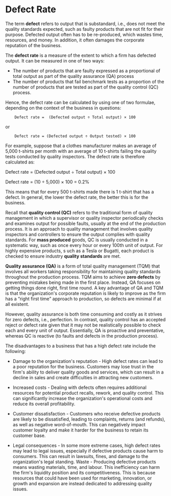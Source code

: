 Defect Rate
========================

The term **defect** refers to output that is substandard, i.e., does not meet the quality standards expected, such as faulty products that are not fit for their purpose.  Defected output often has to be re-produced,  which wastes time,  resources,  and money. In addition,  it often damages the corporate reputation of the business.

The **defect rate** is a measure of the extent to which a firm has defected output. It can be measured in one of two ways:

- The number of products that are faulty expressed as a proportional of total output as part of the quality assurance (QA) process
- The number of products that fail benchmark tests as a proportion of the number of products that are tested as part of the quality control (QC) process.

Hence, the defect rate can be calculated by using one of two formulae, depending on the context of the business in questions:

```
    Defect rate =  (Defected output ÷ Total output) × 100
```

or

```
    Defect rate = (Defected output ÷ Output tested) × 100
```

For example,  suppose that a clothes manufacturer makes an average of 5,000 t-shirts per month with an average of 10 t-shirts failing the quality tests conducted by quality inspectors. The defect rate is therefore calculated as:

Defect rate = (Defected output ÷ Total output) × 100

Defect rate = (10 ÷ 5,000) × 100 = 0.2%

This means that for every 500 t-shirts made there is 1 t-shirt that has a defect. In general, the lower the defect rate, the better this is for the business.

Recall that **quality control (QC)** refers to the traditional form of quality management in which a supervisor or quality inspector periodically checks and examines output for possible faults, usually at the end of the production process.  It is an approach to quality management that involves quality inspectors and controllers to ensure the output complies with quality standards.  For **mass produced** goods,  QC is usually conducted in a systematic way,  such as once every hour or every 100th unit of output.  For highly expensive products, s uch as a Tesla or Bugatti,  each product is checked to ensure industry **quality standards** are met.

**Quality assurance (QA)** is a form of total quality management (TQM) that involves all workers taking responsibility for maintaining quality standards throughout the production process.  TQM aims to achieve **zero defects** by preventing mistakes being made in the first place. Instead,  QA focuses on getting things done right, first time round.  A key advantage of QA and TQM is that the organization's corporate reputation is likely to improve as the firm has a “right first time” approach to production,  so defects are minimal if at all existent.

However, quality assurance is both time consuming and costly as it strives for zero defects, i.e., perfection. In contrast, quality control has an accepted reject or defect rate given that it may not be realistically possible to check each and every unit of output. Essentially, QA is proactive and preventative, whereas QC is reactive (to faults and defects in the production process).

The disadvantages to a business that has a high defect rate include the following:

- Damage to the organization's reputation - High defect rates can lead to a poor reputation for the business. Customers may lose trust in the firm's ability to deliver quality goods and services, which can result in a decline in sales and create difficulties in attracting new customers.

- Increased costs - Dealing with defects often requires additional resources for potential product recalls,  rework,  and quality control.  This can significantly increase the organization's operational costs and reduce its overall profitability.

- Customer dissatisfaction - Customers who receive defective products are likely to be dissatisfied, leading to complaints, returns (and refunds), as well as negative word-of-mouth.  This can negatively impact customer loyalty and make it harder for the business to retain its customer base.

- Legal consequences - In some more extreme cases,  high defect rates may lead to legal issues,  especially if defective products cause harm to consumers. This can result in lawsuits,  fines,  and damage to the organization's legal standing.
Waste - Producing defective products means wasting materials,  time,  and labour.  This inefficiency can harm the firm's liquidity position and its competitiveness.  This is because resources that could have been used for marketing,  innovation, or growth and expansion are instead dedicated to addressing quality issues.

